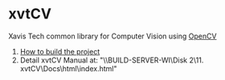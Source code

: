 # xvtCV
Xavis Tech common library for Computer Vision using [OpenCV](https://opencv.org/)

1. [How to build the project](xvtcvLib/Docs/Building.md)
2. Detail xvtCV Manual at: "\\\BUILD-SERVER-WI\Disk 2\11. xvtCV\Docs\html\index.html"